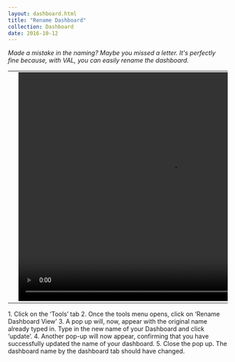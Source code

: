 ```yaml
---
layout: dashboard.html
title: "Rename Dashboard"
collection: Dashboard
date: 2016-10-12
---
```

_Made a mistake in the naming? Maybe you missed a letter. It's perfectly fine because, with VAL, you can easily rename the dashboard._

<table>
<tr>
<td width="50px"></td>
<td width="700px">
<video width="700" height="525" controls>
	<source src="/assets/video/Dashbaord/How_to_Rename_A_Dashboard_View.mp4" type="video/mp4">
	Your browser does not support the video tag.
</video>
</td>
<td width="50px"></td>
</tr>
</table>
1.	Click on the ‘Tools’ tab
2.	Once the tools menu opens, click on ‘Rename Dashboard View’
3.	A pop up will, now, appear with the original name already typed in. Type in the new name of your Dashboard and click ‘update’.
4.	Another pop-up will now appear, confirming that you have successfully updated the name of your dashboard.
5.	Close the pop up. The dashboard name by the dashboard tab should have changed.

